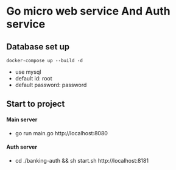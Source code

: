 # Go micro web service And Auth service

## Database set up

```
docker-compose up --build -d
```

-   use mysql
-   default id: root
-   default password: password

## Start to project

#### Main server

-   go run main.go
    http://localhost:8080

#### Auth server

-   cd ./banking-auth && sh start.sh
    http://localhost:8181
